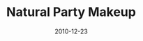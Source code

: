 ---
title:        Natural Party Makeup
date:         2010-12-23
videoID:      YILuUAoN-dg
description:  "Christmas and New Year's is around the corner! It's time for celebrations! For those who prefer more natural make-up, Selena demonstrates a party make-up look that is attractive yet natural."
---